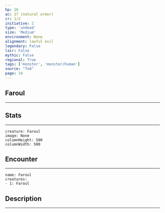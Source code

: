 ```yaml
---
hp: 16
ac: 17 (natural armor)
cr: 1/2
initiative: 2
type: 'undead'    
size: 'Medium'
environment: None
alignment: lawful evil
legendary: False
lair: False
mythic: False
regional: True
tags: ['monster', 'monster/human']
source: "ToA"
page: 34
---
```


## Faroul
---



## Stats
---

```statblock
creature: Faroul
image: None
columnHeight: 500
columnWidth: 500
```

## Encounter
---

```encounter-table
name: Faroul
creatures:
- 1: Faroul
```

## Description
---




